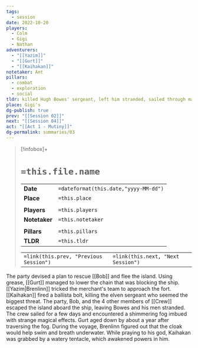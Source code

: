 ```yaml
---
tags:
  - session
date: 2022-10-20
players:
  - Colm
  - Gigi
  - Nathan
adventurers:
  - "[[Yazim]]"
  - "[[Gurt]]"
  - "[[Kaihakan]]"
notetaker: Ant
pillars:
  - combat
  - exploration
  - social
tldr: killed Hugh Bowes' sergeant, left him stranded, sailed through magical fog
place: Gigi's
dg-publish: true
prev: "[[Session 02]]"
next: "[[Session 04]]"
act: "[[Act 1 - Mutiny]]"
dg-permalink: summaries/03
---
```


> [!infobox]+
> # `=this.file.name`
> 
> | | |
> | --- | --- |
> | **Date** | `=dateformat(this.date,"yyyy-MM-dd")` |
> | **Place** | `=this.place` |
> | | | 
> | **Players** | `=this.players` |
> | **Notetaker** | `=this.notetaker` |
> | | | 
> | **Pillars** | `=this.pillars` | 
> | **TLDR** | `=this.tldr` |
> 
> | | |
> | --- | --- |
> | `=link(this.prev, "Previous Session")` | `=link(this.next, "Next Session")` |

The party devised a plan to rescue [[Bob]] and flee the island. Using grease, [[Gurt]] managed to lower the chain that was blocking the ship. [[Yazim|Brenlinn]] tricked the merchant's team to approach the fort. [[Kaihakan]] fired a ballista bolt, killing the elven sergeant who seemed the biggest threat. The party, Bob, and the 4 other members of [[Crew]] escaped the island aboard the ship, leaving Bowes and his men stranded. 
The crew sailed for a few days and encountered a shimmering fog imbued with strange magical effects. Gurt aged down by about a year after traversing the fog. During the voyage, Brenlinn figured out that the cloak would help swim and breath underwater. While praying to his god, Kaihakan was grabbed by a watery tentacle, which awakened powers in him.